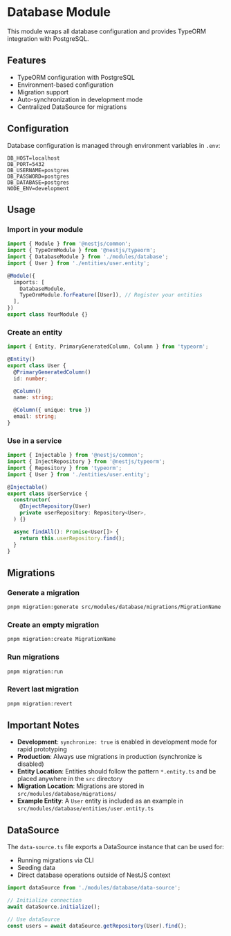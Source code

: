 # Database Module

This module wraps all database configuration and provides TypeORM integration with PostgreSQL.

## Features

- TypeORM configuration with PostgreSQL
- Environment-based configuration
- Migration support
- Auto-synchronization in development mode
- Centralized DataSource for migrations

## Configuration

Database configuration is managed through environment variables in `.env`:

```env
DB_HOST=localhost
DB_PORT=5432
DB_USERNAME=postgres
DB_PASSWORD=postgres
DB_DATABASE=postgres
NODE_ENV=development
```

## Usage

### Import in your module

```typescript
import { Module } from '@nestjs/common';
import { TypeOrmModule } from '@nestjs/typeorm';
import { DatabaseModule } from './modules/database';
import { User } from './entities/user.entity';

@Module({
  imports: [
    DatabaseModule,
    TypeOrmModule.forFeature([User]), // Register your entities
  ],
})
export class YourModule {}
```

### Create an entity

```typescript
import { Entity, PrimaryGeneratedColumn, Column } from 'typeorm';

@Entity()
export class User {
  @PrimaryGeneratedColumn()
  id: number;

  @Column()
  name: string;

  @Column({ unique: true })
  email: string;
}
```

### Use in a service

```typescript
import { Injectable } from '@nestjs/common';
import { InjectRepository } from '@nestjs/typeorm';
import { Repository } from 'typeorm';
import { User } from './entities/user.entity';

@Injectable()
export class UserService {
  constructor(
    @InjectRepository(User)
    private userRepository: Repository<User>,
  ) {}

  async findAll(): Promise<User[]> {
    return this.userRepository.find();
  }
}
```

## Migrations

### Generate a migration

```bash
pnpm migration:generate src/modules/database/migrations/MigrationName
```

### Create an empty migration

```bash
pnpm migration:create MigrationName
```

### Run migrations

```bash
pnpm migration:run
```

### Revert last migration

```bash
pnpm migration:revert
```

## Important Notes

- **Development**: `synchronize: true` is enabled in development mode for rapid prototyping
- **Production**: Always use migrations in production (synchronize is disabled)
- **Entity Location**: Entities should follow the pattern `*.entity.ts` and be placed anywhere in the `src` directory
- **Migration Location**: Migrations are stored in `src/modules/database/migrations/`
- **Example Entity**: A `User` entity is included as an example in `src/modules/database/entities/user.entity.ts`

## DataSource

The `data-source.ts` file exports a DataSource instance that can be used for:
- Running migrations via CLI
- Seeding data
- Direct database operations outside of NestJS context

```typescript
import dataSource from './modules/database/data-source';

// Initialize connection
await dataSource.initialize();

// Use dataSource
const users = await dataSource.getRepository(User).find();
```
